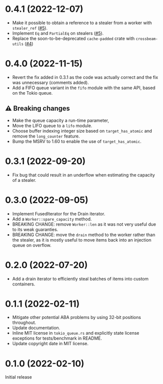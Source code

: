 # 0.4.1 (2022-12-07)

- Make it possible to obtain a reference to a stealer from a worker with
  `stealer_ref` ([#5]).
- Implement `Eq` and `PartialEq` on stealers ([#5]).
- Replace the soon-to-be-deprecated `cache-padded` crate with `crossbeam-utils` ([#4])

[#4]: https://github.com/asynchronics/st3/pull/4
[#5]: https://github.com/asynchronics/st3/pull/5

# 0.4.0 (2022-11-15)

- Revert the fix added in 0.3.1 as the code was actually correct and the fix was
  unnecessary (comments added).
- Add a FIFO queue variant in the `fifo` module with the same API, based on the
  Tokio queue.

## :warning: Breaking changes

- Make the queue capacity a run-time parameter,
- Move the LIFO queue to a `lifo` module.
- Choose buffer indexing integer size based on `target_has_atomic` and remove
  the `long_counter` feature.
- Bump the MSRV to 1.60 to enable the use of `target_has_atomic`.

# 0.3.1 (2022-09-20)

- Fix bug that could result in an underflow when estimating the capacity of a
  stealer.

# 0.3.0 (2022-09-05)

- Implement FusedIterator for the Drain iterator.
- Add a `Worker::spare_capacity` method.
- BREAKING CHANGE: remove `Worker::len` as it was not very useful due to its
  weak guaranties.
- BREAKING CHANGE: move the `drain` method to the worker rather than the
  stealer, as it is mostly useful to move items back into an injection queue on
  overflow.

# 0.2.0 (2022-07-20)

- Add a drain iterator to efficiently steal batches of items into custom
  containers.

# 0.1.1 (2022-02-11)

- Mitigate other potential ABA problems by using 32-bit positions throughout.
- Update documentation.
- Inline MIT license in `tokio_queue.rs` and explicitly state license exceptions
  for tests/benchmark in README.
- Update copyright date in MIT license.

# 0.1.0 (2022-02-10)

Initial release
